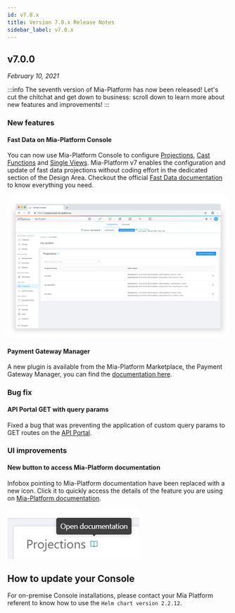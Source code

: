 ```yaml
---
id: v7.0.x
title: Version 7.0.x Release Notes
sidebar_label: v7.0.x
---
```


## v7.0.0

_February 10, 2021_

:::info
The seventh version of Mia-Platform has now been released! Let's cut the chitchat and get down to business: scroll down to learn more about new features and improvements!
:::

### New features

#### Fast Data on Mia-Platform Console

You can now use Mia-Platform Console to configure [Projections](../fast_data/create_projection), [Cast Functions](../fast_data/cast_functions) and [Single Views](../fast_data/single_view). Mia-Platform v7 enables the configuration and update of fast data projections without coding effort in the dedicated section of the Design Area. 
Checkout the official [Fast Data documentation](../fast_data/overview) to know everything you need. 

<img src="img/fastdata-browser.png" alt="Fast Data screenshot" width="600"/>  

#### Payment Gateway Manager

A new plugin is available from the Mia-Platform Marketplace, the Payment Gateway Manager, you can find the [documentation here](../runtime_suite/payment-gateway-manager/configuration).

### Bug fix

#### API Portal GET with query params

Fixed a bug that was preventing the application of custom query params to GET routes on the [API Portal](../development_suite/api-portal/api-documentations).  

### UI improvements

#### New button to access Mia-Platform documentation

Infobox pointing to Mia-Platform documentation have been replaced with a new icon. Click it to quickly access the details of the feature you are using on [Mia-Platform documentation](https://docs.mia-platform.eu/).  

![new infobox image](img/new-infobox.jpg)  

## How to update your Console

For on-premise Console installations, please contact your Mia Platform referent to know how to use the `Helm chart version 2.2.12`.
